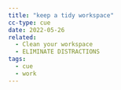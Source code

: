 ```yaml
---
title: "keep a tidy workspace"
cc-type: cue
date: 2022-05-26
related:
  - Clean your workspace
  - ELIMINATE DISTRACTIONS
tags:
  - cue
  - work
---
```

